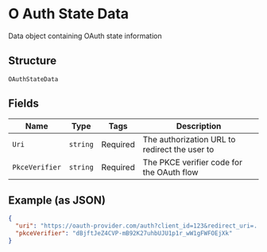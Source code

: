 
# O Auth State Data

Data object containing OAuth state information

## Structure

`OAuthStateData`

## Fields

| Name | Type | Tags | Description |
|  --- | --- | --- | --- |
| `Uri` | `string` | Required | The authorization URL to redirect the user to |
| `PkceVerifier` | `string` | Required | The PKCE verifier code for the OAuth flow |

## Example (as JSON)

```json
{
  "uri": "https://oauth-provider.com/auth?client_id=123&redirect_uri=...",
  "pkceVerifier": "dBjftJeZ4CVP-mB92K27uhbUJU1p1r_wW1gFWFOEjXk"
}
```


